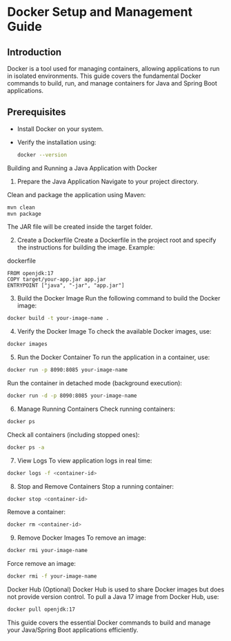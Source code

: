 # Docker Setup and Management Guide

## Introduction
Docker is a tool used for managing containers, allowing applications to run in isolated environments. This guide covers the fundamental Docker commands to build, run, and manage containers for Java and Spring Boot applications.


## Prerequisites
- Install Docker on your system.
- Verify the installation using:
  
  ```sh
  docker --version
Building and Running a Java Application with Docker

1. Prepare the Java Application
Navigate to your project directory.

Clean and package the application using Maven:

```sh
mvn clean
mvn package
```
The JAR file will be created inside the target folder.

2. Create a Dockerfile
Create a Dockerfile in the project root and specify the instructions for building the image. Example:

dockerfile
```
FROM openjdk:17
COPY target/your-app.jar app.jar
ENTRYPOINT ["java", "-jar", "app.jar"]
```
3. Build the Docker Image
Run the following command to build the Docker image:

```sh
docker build -t your-image-name .
```
4. Verify the Docker Image
To check the available Docker images, use:

```sh
docker images
```
5. Run the Docker Container
To run the application in a container, use:

```sh
docker run -p 8090:8085 your-image-name
```
Run the container in detached mode (background execution):

```sh
docker run -d -p 8090:8085 your-image-name
```
6. Manage Running Containers
Check running containers:

```sh
docker ps
```
Check all containers (including stopped ones):

```sh
docker ps -a
```
7. View Logs
To view application logs in real time:

```sh
docker logs -f <container-id>
```
8. Stop and Remove Containers
Stop a running container:

```sh
docker stop <container-id>
```
Remove a container:

```sh
docker rm <container-id>
```
9. Remove Docker Images
To remove an image:

```sh
docker rmi your-image-name
```
Force remove an image:

```sh
docker rmi -f your-image-name
```
Docker Hub (Optional)
Docker Hub is used to share Docker images but does not provide version control. To pull a Java 17 image from Docker Hub, use:

```sh
docker pull openjdk:17
```
This guide covers the essential Docker commands to build and manage your Java/Spring Boot applications efficiently.
